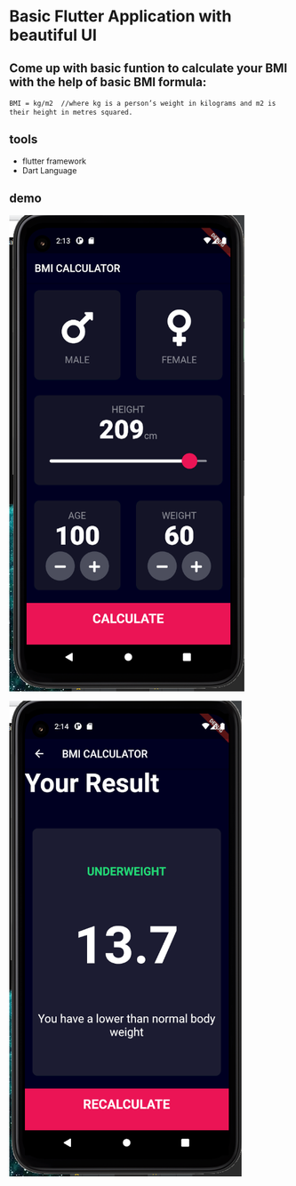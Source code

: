 # Basic Flutter Application with beautiful UI

## Come up with basic funtion to calculate your BMI with the help of basic BMI formula:
```
BMI = kg/m2  //where kg is a person’s weight in kilograms and m2 is their height in metres squared.

```
## tools
- flutter framework
- Dart Language

## demo

![demo1](demo1.PNG)



![demo2](demo2.PNG)

